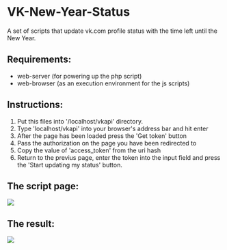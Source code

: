 # VK-New-Year-Status
A set of scripts that update vk.com profile status with the time left until the New  Year.

## Requirements: 
  - web-server (for powering up the php script)
  - web-browser (as an execution environment for the js scripts)
  
## Instructions: 
1. Put this files into '/localhost/vkapi' directory.
2. Type 'localhost/vkapi' into your browser's address bar and hit enter
3. After the page has been loaded  press the 'Get token' button
4. Pass the authorization on the page you have been redirected to
5. Copy the value of 'access_token' from the uri hash
6. Return to the previus page, enter the token into the input field and press the 'Start updating my status' button.

## The script page: 
![](https://pp.vk.me/c638029/v638029960/19b20/4Tg5RqF1pc0.jpg)

## The result:
![](https://pp.vk.me/c638029/v638029960/19b27/A0D0tdQxDHo.jpg)

